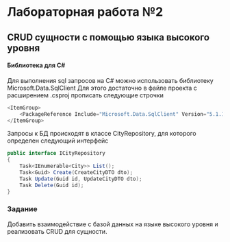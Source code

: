 # Лабораторная работа №2
## CRUD сущности с помощью языка высокого уровня

#### Библиотека для C#
Для выполнения sql запросов на C# можно использовать библиотеку Microsoft.Data.SqlClient
Для этого достаточно в файле проекта с расширением .csproj прописать следующие строчки 
```csharp
<ItemGroup>
    <PackageReference Include="Microsoft.Data.SqlClient" Version="5.1.1" />
</ItemGroup>
```

Запросы к БД происходят в классе CityRepository, для которого определен следующий интерфейс
```csharp
public interface ICityRepository
{
    Task<IEnumerable<City>> List();
    Task<Guid> Create(CreateCityDTO dto);
    Task Update(Guid id, UpdateCityDTO dto);
    Task Delete(Guid id);
}
```

### Задание
Добавить взаимодействие с базой данных на языке высокого уровня и реализовать CRUD для сущности.

